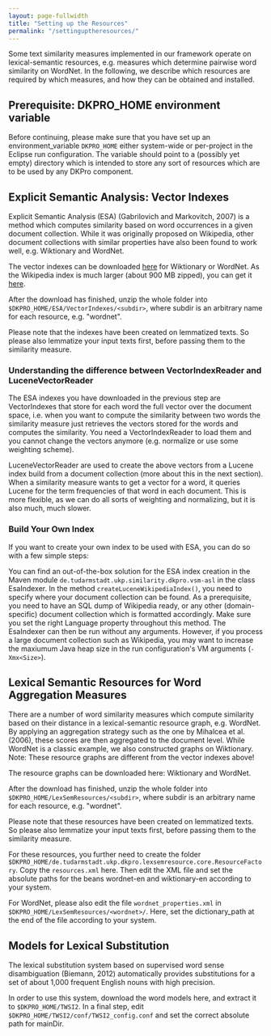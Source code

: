 ```yaml
---
layout: page-fullwidth
title: "Setting up the Resources"
permalink: "/settinguptheresources/"
---
```


Some text similarity measures implemented in our framework operate on lexical-semantic resources, e.g. measures which determine pairwise word similarity on WordNet. In the following, we describe which resources are required by which measures, and how they can be obtained and installed.

## Prerequisite: DKPRO_HOME environment variable
Before continuing, please make sure that you have set up an environment_variable `DKPRO_HOME` either system-wide or per-project in the Eclipse run configuration. The variable should point to a (possibly yet empty) directory which is intended to store any sort of resources which are to be used by any DKPro component.

## Explicit Semantic Analysis: Vector Indexes
Explicit Semantic Analysis (ESA) (Gabrilovich and Markovitch, 2007) is a method which computes similarity based on word occurrences in a given document collection. While it was originally proposed on Wikipedia, other document collections with similar properties have also been found to work well, e.g. Wiktionary and WordNet.

The vector indexes can be downloaded [here](/dkpro-similarity/downloads/) for Wiktionary or WordNet. As the Wikipedia index is much larger (about 900 MB zipped), you can get it [here](https://public.ukp.informatik.tu-darmstadt.de/baer/wp_eng_lem_nc_c.zip).

After the download has finished, unzip the whole folder into `$DKPRO_HOME/ESA/VectorIndexes/<subdir>`, where subdir is an arbitrary name for each resource, e.g. "wordnet".

Please note that the indexes have been created on lemmatized texts. So please also lemmatize your input texts first, before passing them to the similarity measure.

### Understanding the difference between VectorIndexReader and LuceneVectorReader
The ESA indexes you have downloaded in the previous step are VectorIndexes that store for each word the full vector over the document space, i.e. when you want to compute the similarity between two words the similarity measure just retrieves the vectors stored for the words and computes the similarity. You need a VectorIndexReader to load them and you cannot change the vectors anymore (e.g. normalize or use some weighting scheme).

LuceneVectorReader are used to create the above vectors from a Lucene index build from a document collection (more about this in the next section). When a similarity measure wants to get a vector for a word, it queries Lucene for the term frequencies of that word in each document. This is more flexible, as we can do all sorts of weighting and normalizing, but it is also much, much slower.

### Build Your Own Index
If you want to create your own index to be used with ESA, you can do so with a few simple steps:

You can find an out-of-the-box solution for the ESA index creation in the Maven module `de.tudarmstadt.ukp.similarity.dkpro.vsm-asl` in the class EsaIndexer.
In the method `createLuceneWikipediaIndex()`, you need to specify where your document collection can be found. As a prerequisite, you need to have an SQL dump of Wikipedia ready, or any other (domain-specific) document collection which is formatted accordingly.
Make sure you set the right Language property throughout this method.
The EsaIndexer can then be run without any arguments. However, if you process a large document collection such as Wikipedia, you may want to increase the maxiumum Java heap size in the run configuration's VM arguments (`-Xmx<Size>`).


## Lexical Semantic Resources for Word Aggregation Measures
There are a number of word similarity measures which compute similarity based on their distance in a lexical-semantic resource graph, e.g. WordNet. By applying an aggregation strategy such as the one by Mihalcea et al. (2006), these scores are then aggregated to the document level. While WordNet is a classic example, we also constructed graphs on Wiktionary. Note: These resource graphs are different from the vector indexes above!

The resource graphs can be downloaded here: Wiktionary and WordNet.

After the download has finished, unzip the whole folder into `$DKPRO_HOME/LexSemResources/<subdir>`, where subdir is an arbitrary name for each resource, e.g. "wordnet".

Please note that these resources have been created on lemmatized texts. So please also lemmatize your input texts first, before passing them to the similarity measure.

For these resources, you further need to create the folder `$DKPRO_HOME/de.tudarmstadt.ukp.dkpro.lexsemresource.core.ResourceFactory`. Copy the `resources.xml` here. Then edit the XML file and set the absolute paths for the beans wordnet-en and wiktionary-en according to your system.

For WordNet, please also edit the file `wordnet_properties.xml` in `$DKPRO_HOME/LexSemResources/<wordnet>/`. Here, set the dictionary_path at the end of the file according to your system.

## Models for Lexical Substitution
The lexical substitution system based on supervised word sense disambiguation (Biemann, 2012) automatically provides substitutions for a set of about 1,000 frequent English nouns with high precision.

In order to use this system, download the word models here, and extract it to `$DKPRO_HOME/TWSI2`. In a final step, edit `$DKPRO_HOME/TWSI2/conf/TWSI2_config.conf` and set the correct absolute path for mainDir.